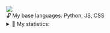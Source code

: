 <a href="https://github.com/KnowisCoding">
    <img src="https://github-stats-alpha.vercel.app/api?username=knowiscoding&cc=22272e&tc=37BCF6&ic=fff&bc=0000">
</a>

<summary> 🔓 My base languages: Python, JS, CSS <summary>
<details>
<summary> 📃 My statistics:</summary>

<br>

![](http://github-profile-summary-cards.vercel.app/api/cards/profile-details?username=knowiscoding&theme=dracula) 
![](http://github-profile-summary-cards.vercel.app/api/cards/repos-per-language?username=knowiscoding&theme=dracula) 
![](http://github-profile-summary-cards.vercel.app/api/cards/most-commit-language?username=knowiscoding&theme=dracula)
<br>
